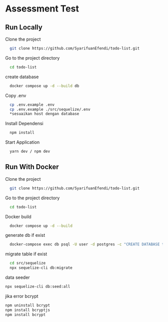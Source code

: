 
# Assessment Test




## Run Locally

Clone the project

```bash
  git clone https://github.com/SyarifuanEfendi/todo-list.git
```

Go to the project directory

```bash
  cd todo-list
```

create database

```bash
  docker compose up -d --build db
```

Copy .env

```bash
  cp .env.example .env
  cp .env.example ./src/sequelize/.env
  *sesuaikan host dengan database
```

Install Dependensi

```bash
  npm install
```

Start Application

```bash
  yarn dev / npm dev
```


## Run With Docker

Clone the project

```bash
  git clone https://github.com/SyarifuanEfendi/todo-list.git
```

Go to the project directory

```bash
  cd todo-list
```

Docker build

```bash
  docker compose up -d --build
```

generate db if exist

```bash
  docker-compose exec db psql -U user -d postgres -c "CREATE DATABASE todo_list"
```

migrate table if exist

```bash
  cd src/sequelize
  npx sequelize-cli db:migrate
```

data seeder
```bash
npx sequelize-cli db:seed:all
```

jika error bcrypt
```bash
npm uninstall bcrypt
npm install bcryptjs
npm install bcrypt
```